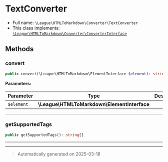 
# TextConverter





* Full name: `\League\HTMLToMarkdown\Converter\TextConverter`
* This class implements:
[`\League\HTMLToMarkdown\Converter\ConverterInterface`](./ConverterInterface.md)




## Methods


### convert



```php
public convert(\League\HTMLToMarkdown\ElementInterface $element): string
```








**Parameters:**

| Parameter | Type | Description |
|-----------|------|-------------|
| `$element` | **\League\HTMLToMarkdown\ElementInterface** |  |





***

### getSupportedTags



```php
public getSupportedTags(): string[]
```












***


***
> Automatically generated on 2025-03-18

